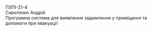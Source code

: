 ПЗПІ-21-4  
Сиротенко Андрій  
Програмна система для виявлення задимлення у приміщенні та допомоги при евакуації
